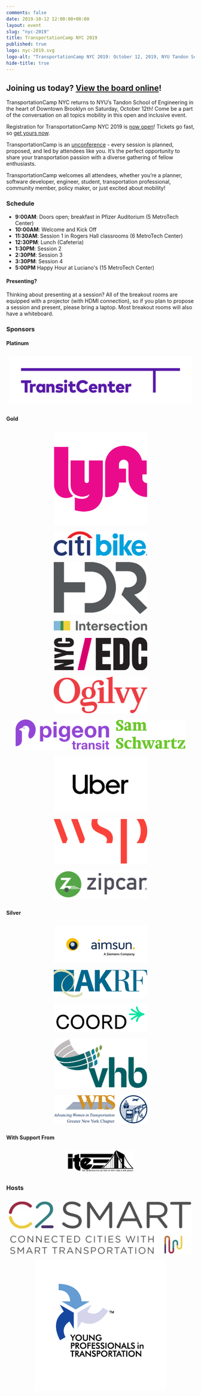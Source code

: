```yaml
---
comments: false
date: 2019-10-12 12:00:00+00:00
layout: event
slug: "nyc-2019"
title: TransportationCamp NYC 2019
published: true
logo: nyc-2019.svg
logo-alt: "TransportationCamp NYC 2019: October 12, 2019, NYU Tandon School of Engineering"
hide-title: true
---
```


## Joining us today? [View the board online](https://docs.google.com/spreadsheets/d/e/2PACX-1vSqyaH5CR43RkObtI6YnaaQR17375dlgnYoNERzto4BSoM3YxzdFzvkc_kIpixISWpIWx4xkR7x43dN/pubhtml)!

TransportationCamp NYC returns to NYU’s Tandon School of Engineering in the heart of Downtown Brooklyn on Saturday, October 12th! Come be a part of the conversation on all topics mobility in this open and inclusive event. 

Registration for TransportationCamp NYC 2019 is [now open](https://www.eventbrite.com/e/transportationcamp-nyc-2019-registration-71015712909?aff=web)! Tickets go fast, so [get yours now](https://www.eventbrite.com/e/transportationcamp-nyc-2019-registration-71015712909?aff=web).

TransportationCamp is an [unconference](https://en.wikipedia.org/wiki/Unconference) - every session is planned, proposed, and led by attendees like you. It’s the perfect opportunity to share your transportation passion with a diverse gathering of fellow enthusiasts. 

TransportationCamp welcomes all attendees, whether you’re a planner, software developer, engineer, student, transportation professional, community member, policy maker, or just excited about mobility!

### Schedule

* **9:00AM**: Doors open; breakfast in Pfizer Auditorium (5 MetroTech Center)
* **10:00AM**: Welcome and Kick Off
* **11:30AM**: Session 1 in Rogers Hall classrooms (6 MetroTech Center)
* **12:30PM**: Lunch (Cafeteria)
* **1:30PM**: Session 2
* **2:30PM**: Session 3
* **3:30PM**: Session 4
* **5:00PM** Happy Hour at Luciano's (15 MetroTech Center)

#### Presenting?

Thinking about presenting at a session? All of the breakout rooms are equipped with a projector (with HDMI connection), so if you plan to propose a session and present, please bring a laptop.  Most breakout rooms will also have a whiteboard.

### Sponsors


#### Platinum

<div class="sponsors platinum">
<div class="sponsor"><a href="https://transitcenter.org/"><img src="sponsors/platinum/transitcenter.png" alt="TransitCenter"></a></div>
</div>

#### Gold

<div class="sponsors gold">
<div class="sponsor"><a href="https://www.lyft.com/"><img src="sponsors/gold/lyft.png" alt="Lyft"></a></div>
<div class="sponsor"><a href="https://www.citibikenyc.com/"><img src="sponsors/gold/citibike.jpg" alt="Citi Bike"></a></div>
<div class="sponsor"><a href="https://www.hdrinc.com/home"><img src="sponsors/gold/hdr.png" alt="HDR"></a></div>
<div class="sponsor"><a href="https://www.intersection.com"><img src="sponsors/gold/intersection.png" alt="Intersection"></a></div>
<div class="sponsor"><a href="https://edc.nyc/"><img src="sponsors/gold/nycedc.png" alt="NYCEDC"></a></div>
<div class="sponsor"><a href="https://www.ogilvy.com"><img src="sponsors/gold/ogilvy.png" alt="Ogilvy"></a></div>
<div class="sponsor"><a href="http://pigeontransit.com"><img src="sponsors/gold/pigeon.png" alt="Pigeon Transit"></a></div>
<div class="sponsor"><a href="http://samschwartz.com/"><img src="sponsors/gold/samschwartz.png" alt="Sam Schwartz Engineering"></a></div>
<div class="sponsor"><a href="https://www.uber.com"><img src="sponsors/gold/uber.png" alt="Uber"></a></div>
<div class="sponsor"><a href="https://www.wsp.com"><img src="sponsors/gold/wsp.png" alt="WSP"></a></div>
<div class="sponsor"><a href="https://www.zipcar.com/"><img src="sponsors/gold/zipcar.png" alt="Zipcar"></a></div>
</div>

#### Silver

<div class="sponsors silver">
<div class="sponsor"><a href="https://www.aimsun.com/"><img src="sponsors/silver/aimsun.jpg" alt="Aimsun"></a></div>
<div class="sponsor"><a href="https://www.akrf.com/"><img src="sponsors/silver/akrf.jpg" alt="AKRF"></a></div>
<div class="sponsor"><a href="https://www.coord.co"><img src="sponsors/silver/coord.png" alt="Coord"></a></div>
<div class="sponsor"><a href="https://www.vhb.com/Pages/home.aspx"><img src="sponsors/silver/vhb.jpg" alt="VHB"></a></div>
<div class="sponsor"><a href="https://www.wtsinternational.org"><img src="sponsors/silver/wts.jpg" alt="WTS"></a></div>
</div>

#### With Support From

<div class="sponsors bronze">
<div class="sponsor"><a href="https://ite-metsection.org/"><img src="sponsors/bronze/ite.png" alt="ITE Met Section"></a></div>
</div>

### Hosts

<div class="sponsors">
<div class="sponsor"><a href="http://c2smart.engineering.nyu.edu/"><img src="hosts/c2smart.jpg" alt="Connected Cities for Smart Mobility toward Accessible and Resilient Transportation (C2SMART)"></a></div>
<div class="sponsor"><a href="https://yptransportation.org/"><img src="hosts/ypt.gif" alt="Young Professionals in Transportation"></a></div>
</div>


<style type="text/css">
.sponsors {
  text-align: center;
}

.sponsor {
  display: inline-block;
  padding: 0.5em;
  vertical-align: middle;
}

.platinum .sponsor {
  max-width: 600px;
}

.gold .sponsor {
  max-width: 250px;
}

.silver .sponsor {
  max-width: 250px;
}

.bronze .sponsor {
  max-width: 175px;
}
</style>
